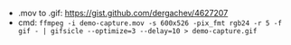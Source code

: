 - .mov to .gif: https://gist.github.com/dergachev/4627207
- cmd: `ffmpeg -i demo-capture.mov -s 600x526 -pix_fmt rgb24 -r 5 -f gif - | gifsicle --optimize=3 --delay=10 > demo-capture.gif`
